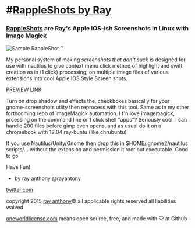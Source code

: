 #[RappleShots by Ray](https://github.com/rayantony/RappleShots/)
========================

### [RappleShots](https://github.com/rayantony/RappleShots/) are Ray's Apple IOS-ish Screenshots in Linux with Image Magick

![Sample RappleShot &trade;](//webmx.me/assets/test/rappleshots/thrones_rappleshot.png)

My personal system of making *screenshots that don't suck* is designed for use with nautilus to give context menu click method of highlight and swift creation as in (1 click) processing, on multiple image files of various extensions into cool Apple IOS Style Screen shots. 

[PREVIEW LINK](http://statspring.com/?https://raw.githubusercontent.com/rayantony/RappleShots/master/demo.html)

Turn on drop shadow and effects the, checkboxes basically for your gnome-screenshots utlity then reprocess with this tool. Same as in my other forthcoming repo of ImageMagick automation. I f'n love imagemagick, prcessing on the command line or 1 click shell "apps"? Seriously cool. I can handle 200 files before gimp even opens, and as usual do it on a chromebook with 12.04 ray-buntu (like chrubuntu)

If you use Nautilus/Unity/Gnome then drop this in $HOME/.gnome2/nautilus scripts/... without the extension and 
permission it root but executable. Good to go

Have Fun!
- by ray anthony 
@rayantony

 [twitter.com](//platform.twitter.com/widgets/follow_button.html?screen_name=rayanthonyrcc)
 
 copyright 2015 [ray anthony](//rayanthony.io)&copy; all applicable rights reserved all liabilities waived
 
 [oneworldlicense.com](//oneworldlicense.com) means open source, free, and made with ♡ at Github




